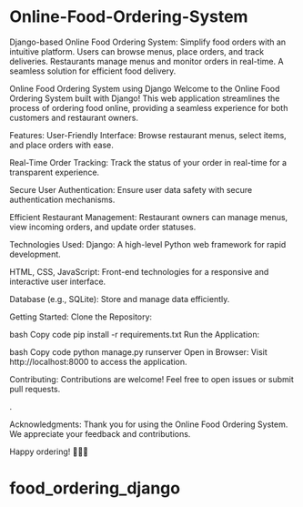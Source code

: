 # Online-Food-Ordering-System
Django-based Online Food Ordering System: Simplify food orders with an intuitive platform. Users can browse menus, place orders, and track deliveries. Restaurants manage menus and monitor orders in real-time. A seamless solution for efficient food delivery.

Online Food Ordering System using Django
Welcome to the Online Food Ordering System built with Django! This web application streamlines the process of ordering food online, providing a seamless experience for both customers and restaurant owners.

Features:
User-Friendly Interface:
Browse restaurant menus, select items, and place orders with ease.

Real-Time Order Tracking:
Track the status of your order in real-time for a transparent experience.

Secure User Authentication:
Ensure user data safety with secure authentication mechanisms.

Efficient Restaurant Management:
Restaurant owners can manage menus, view incoming orders, and update order statuses.

Technologies Used:
Django: A high-level Python web framework for rapid development.

HTML, CSS, JavaScript: Front-end technologies for a responsive and interactive user interface.

Database (e.g., SQLite): Store and manage data efficiently.

Getting Started:
Clone the Repository:



bash
Copy code
pip install -r requirements.txt
Run the Application:

bash
Copy code
python manage.py runserver
Open in Browser:
Visit http://localhost:8000 to access the application.

Contributing:
Contributions are welcome! Feel free to open issues or submit pull requests.

.

Acknowledgments:
Thank you for using the Online Food Ordering System. We appreciate your feedback and contributions.

Happy ordering! 🍔🍕🍜
# food_ordering_django
